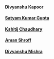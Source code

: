 #### [Divyanshu Kapoor](https://github.com/divyanshukapoor)

#### [Satyam Kumar Gupta](https://github.com/satyam0298)

#### [Kshitij Chaudhary](https://github.com/kshitij1210)

#### [Aman Shroff](https://github.com/astro6026)

#### [Divyanshu Mishra](https://github.com/vividiviv)


